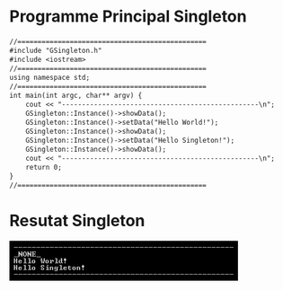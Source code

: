# Programme Principal Singleton

```
//===============================================
#include "GSingleton.h"
#include <iostream>
//===============================================
using namespace std;
//===============================================
int main(int argc, char** argv) {
    cout << "-------------------------------------------------\n";
    GSingleton::Instance()->showData();
    GSingleton::Instance()->setData("Hello World!");
    GSingleton::Instance()->showData();
    GSingleton::Instance()->setData("Hello Singleton!");
    GSingleton::Instance()->showData();
    cout << "-------------------------------------------------\n";
    return 0;
}
//===============================================
```

# Resutat Singleton

![Result](https://raw.githubusercontent.com/gkesse/ReadyPattern/master/Singleton/img/result.png)
